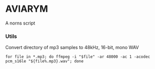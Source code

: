 # AVIARYM

A norns script

### Utils
Convert directory of mp3 samples to 48kHz, 16-bit, mono WAV
```
for file in *.mp3; do ffmpeg -i "$file" -ar 48000 -ac 1 -acodec pcm_s16le "${file%.mp3}.wav"; done
```